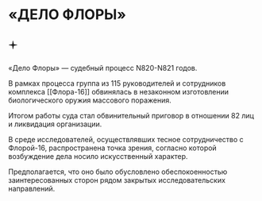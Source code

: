 # «ДЕЛО ФЛОРЫ»

## 🟄

«Дело Флоры» — судебный процесс N820-N821 годов.

В рамках процесса группа из 115 руководителей и сотрудников комплекса [[Флора-16]] обвинялась в незаконном изготовлении биологического оружия массового поражения.

Итогом работы суда стал обвинительный приговор в отношении 82 лиц и ликвидация организации.

В среде исследователей, осуществлявших тесное сотрудничество с Флорой-16, распространена точка зрения, согласно которой возбуждение дела носило искусственный характер.

Предполагается, что оно было обусловлено обеспокоенностью заинтересованных сторон рядом закрытых исследовательских направлений.